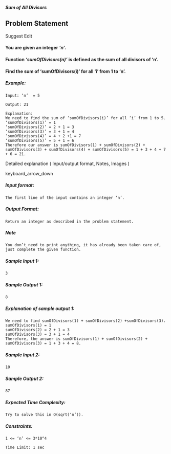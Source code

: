 **_Sum of All Divisors_**

## Problem Statement

Suggest Edit

#### You are given an integer **_‘n’_**.

#### Function **_‘sumOfDivisors(n)’_** is defined as the sum of all divisors of ‘n’.

#### Find the sum of ‘sumOfDivisors(i)’ for all ‘i’ from 1 to ‘n’.

##### Example:

    Input: ‘n’  = 5

    Output: 21

    Explanation:
    We need to find the sum of ‘sumOfDivisors(i)’ for all ‘i’ from 1 to 5.
    ‘sumOfDivisors(1)’ = 1
    ‘sumOfDivisors(2)’ = 2 + 1 = 3
    ‘sumOfDivisors(3)’ = 3 + 1 = 4
    ‘sumOfDivisors(4)’ = 4 + 2 +1 = 7
    ‘sumOfDivisors(5)’ = 5 + 1 = 6
    Therefore our answer is sumOfDivisors(1) + sumOfDivisors(2) + sumOfDivisors(3) + sumOfDivisors(4) + sumOfDivisors(5) = 1 + 3 + 4 + 7 + 6 = 21.

Detailed explanation ( Input/output format, Notes, Images )

keyboard_arrow_down

##### Input format:

    The first line of the input contains an integer ‘n’.

##### Output Format:

    Return an integer as described in the problem statement.

##### Note

    You don’t need to print anything, it has already been taken care of, just complete the given function.

##### Sample Input 1:

    3

##### Sample Output 1:

    8

##### Explanation of sample output 1:

    We need to find sumOfDivisors(1) + sumOfDivisors(2) +sumOfDivisors(3).
    sumOfDivisors(1) = 1
    sumOfDivisors(2) = 2 + 1 = 3
    sumOfDivisors(3) = 3 + 1 = 4
    Therefore, the answer is sumOfDivisors(1) + sumOfDivisors(2) + sumOfDivisors(3) = 1 + 3 + 4 = 8.

##### Sample Input 2:

    10

##### Sample Output 2:

    87

##### Expected Time Complexity:

    Try to solve this in O(sqrt(‘n’)).

##### Constraints:

    1 <= ‘n’ <= 3*10^4

    Time Limit: 1 sec
